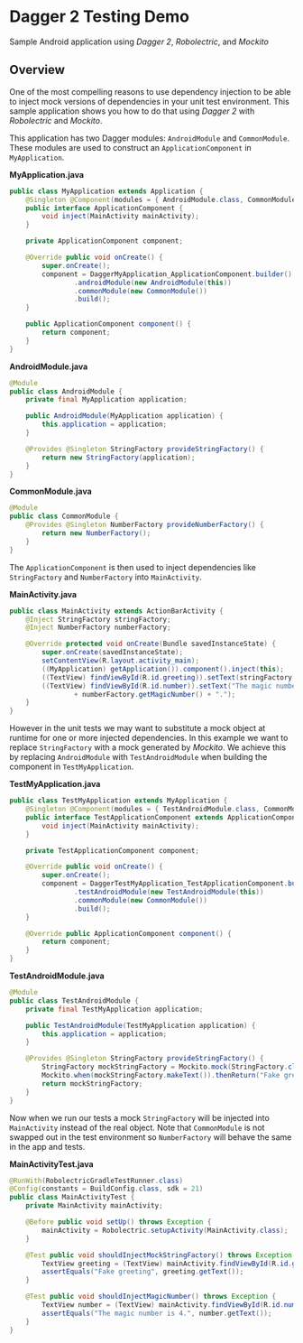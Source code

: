 # Dagger 2 Testing Demo
Sample Android application using *Dagger 2*, *Robolectric*, and *Mockito*

## Overview
One of the most compelling reasons to use dependency injection to be able to inject mock versions of dependencies in your unit test environment. This sample application shows you how to do that using *Dagger 2* with *Robolectric* and *Mockito*.

This application has two Dagger modules: `AndroidModule` and `CommonModule`. These modules are used to construct an `ApplicationComponent` in `MyApplication`.

**MyApplication.java**

```java
public class MyApplication extends Application {
    @Singleton @Component(modules = { AndroidModule.class, CommonModule.class })
    public interface ApplicationComponent {
        void inject(MainActivity mainActivity);
    }

    private ApplicationComponent component;

    @Override public void onCreate() {
        super.onCreate();
        component = DaggerMyApplication_ApplicationComponent.builder()
                .androidModule(new AndroidModule(this))
                .commonModule(new CommonModule())
                .build();
    }

    public ApplicationComponent component() {
        return component;
    }
}
```

**AndroidModule.java**

```java
@Module
public class AndroidModule {
    private final MyApplication application;

    public AndroidModule(MyApplication application) {
        this.application = application;
    }

    @Provides @Singleton StringFactory provideStringFactory() {
        return new StringFactory(application);
    }
}
```

**CommonModule.java**

```java
@Module
public class CommonModule {
    @Provides @Singleton NumberFactory provideNumberFactory() {
        return new NumberFactory();
    }
}
```

The `ApplicationComponent` is then used to inject dependencies like `StringFactory` and `NumberFactory` into `MainActivity`.

**MainActivity.java**

```java
public class MainActivity extends ActionBarActivity {
    @Inject StringFactory stringFactory;
    @Inject NumberFactory numberFactory;

    @Override protected void onCreate(Bundle savedInstanceState) {
        super.onCreate(savedInstanceState);
        setContentView(R.layout.activity_main);
        ((MyApplication) getApplication()).component().inject(this);
        ((TextView) findViewById(R.id.greeting)).setText(stringFactory.makeText());
        ((TextView) findViewById(R.id.number)).setText("The magic number is "
                + numberFactory.getMagicNumber() + ".");
    }
}
```

However in the unit tests we may want to substitute a mock object at runtime for one or more injected dependencies. In this example we want to replace `StringFactory` with a mock generated by *Mockito*. We achieve this by replacing `AndroidModule` with `TestAndroidModule` when building the component in `TestMyApplication`.

**TestMyApplication.java**

```java
public class TestMyApplication extends MyApplication {
    @Singleton @Component(modules = { TestAndroidModule.class, CommonModule.class })
    public interface TestApplicationComponent extends ApplicationComponent {
        void inject(MainActivity mainActivity);
    }

    private TestApplicationComponent component;

    @Override public void onCreate() {
        super.onCreate();
        component = DaggerTestMyApplication_TestApplicationComponent.builder()
                .testAndroidModule(new TestAndroidModule(this))
                .commonModule(new CommonModule())
                .build();
    }

    @Override public ApplicationComponent component() {
        return component;
    }
}
```

**TestAndroidModule.java**

```java
@Module
public class TestAndroidModule {
    private final TestMyApplication application;

    public TestAndroidModule(TestMyApplication application) {
        this.application = application;
    }

    @Provides @Singleton StringFactory provideStringFactory() {
        StringFactory mockStringFactory = Mockito.mock(StringFactory.class);
        Mockito.when(mockStringFactory.makeText()).thenReturn("Fake greeting");
        return mockStringFactory;
    }
}
```

Now when we run our tests a mock `StringFactory` will be injected into `MainActivity` instead of the real object. Note that `CommonModule` is not swapped out in the test environment so `NumberFactory` will behave the same in the app and tests.

**MainActivityTest.java**

```java
@RunWith(RobolectricGradleTestRunner.class)
@Config(constants = BuildConfig.class, sdk = 21)
public class MainActivityTest {
    private MainActivity mainActivity;

    @Before public void setUp() throws Exception {
        mainActivity = Robolectric.setupActivity(MainActivity.class);
    }

    @Test public void shouldInjectMockStringFactory() throws Exception {
        TextView greeting = (TextView) mainActivity.findViewById(R.id.greeting);
        assertEquals("Fake greeting", greeting.getText());
    }

    @Test public void shouldInjectMagicNumber() throws Exception {
        TextView number = (TextView) mainActivity.findViewById(R.id.number);
        assertEquals("The magic number is 4.", number.getText());
    }
}
```
